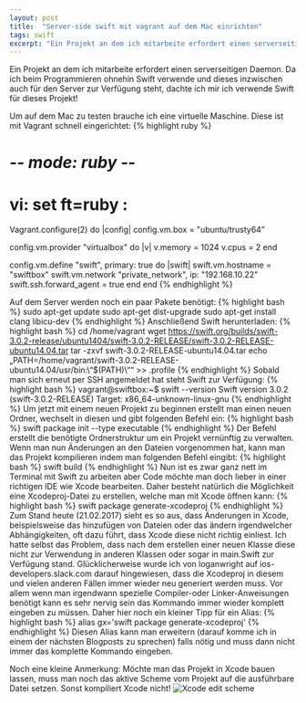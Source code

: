 ```yaml
---
layout: post
title:  "Server-side swift mit vagrant auf dem Mac einrichten"
tags: swift
excerpt: "Ein Projekt an dem ich mitarbeite erfordert einen serverseitigen Daemon. Da ich beim Programmieren ohnehin Swift verwende und dieses inzwischen auch für den Server zur Verfügung steht, dachte ich mir ich verwende Swift für dieses Projekt!"
---
```

Ein Projekt an dem ich mitarbeite erfordert einen serverseitigen Daemon. Da ich beim Programmieren ohnehin Swift verwende und dieses inzwischen auch für den Server zur Verfügung steht, dachte ich mir ich verwende Swift für dieses Projekt!

Um auf dem Mac zu testen brauche ich eine virtuelle Maschine. Diese ist mit Vagrant schnell eingerichtet:
{% highlight ruby %}
# -*- mode: ruby -*-
# vi: set ft=ruby :

Vagrant.configure(2) do |config|
  config.vm.box = "ubuntu/trusty64"

  config.vm.provider "virtualbox" do |v|
    v.memory = 1024
    v.cpus = 2
  end

  config.vm.define "swift", primary: true do |swift|
    swift.vm.hostname = "swiftbox"
    swift.vm.network "private_network", ip: "192.168.10.22"
    swift.ssh.forward_agent = true
  end
end
{% endhighlight %}

Auf dem Server werden noch ein paar Pakete benötigt:
{% highlight bash %}
sudo apt-get update
sudo apt-get dist-upgrade
sudo apt-get install clang libicu-dev
{% endhighlight %}
Anschließend Swift herunterladen:
{% highlight bash %}
cd /home/vagrant
wget https://swift.org/builds/swift-3.0.2-release/ubuntu1404/swift-3.0.2-RELEASE/swift-3.0.2-RELEASE-ubuntu14.04.tar
tar -zxvf swift-3.0.2-RELEASE-ubuntu14.04.tar
echo „PATH=/home/vagrant/swift-3.0.2-RELEASE-ubuntu14.04/usr/bin:\“$(PATH)\““ >> .profile
{% endhighlight %}
Sobald man sich erneut per SSH angemeldet hat steht Swift zur Verfügung:
{% highlight bash %}
vagrant@swiftbox:~$ swift --version
Swift version 3.0.2 (swift-3.0.2-RELEASE)
Target: x86_64-unknown-linux-gnu
{% endhighlight %}
Um jetzt mit einem neuen Projekt zu beginnen erstellt man einen neuen Ordner, wechselt in diesen und gibt folgenden Befehl ein:
{% highlight bash %}
swift package init --type executable
{% endhighlight %}
Der Befehl erstellt die benötigte Ordnerstruktur um ein Projekt vernünftig zu verwalten. Wenn man nun Änderungen an den Dateien vorgenommen hat, kann man das Projekt kompilieren indem man folgenden Befehl eingibt:
{% highlight bash %}
swift build
{% endhighlight %}
Nun ist es zwar ganz nett im Terminal mit Swift zu arbeiten aber Code möchte man doch lieber in einer richtigen IDE wie Xcode bearbeiten. Daher besteht natürlich die Möglichkeit eine Xcodeproj-Datei zu erstellen, welche man mit Xcode öffnen kann:
{% highlight bash %}
swift package generate-xcodeproj
{% endhighlight %}
Zum Stand heute (21.02.2017) sieht es so aus, dass Änderungen in Xcode, beispielsweise das hinzufügen von Dateien oder das ändern irgendwelcher Abhängigkeiten, oft dazu führt, dass Xcode diese nicht richtig einliest.
Ich hatte selbst das Problem, dass nach dem erstellen einer neuen Klasse diese nicht zur Verwendung in anderen Klassen oder sogar in main.Swift zur Verfügung stand. 
Glücklicherweise wurde ich von loganwright auf ios-developers.slack.com darauf hingewiesen, dass die Xcodeproj in diesem und vielen anderen Fällen immer wieder neu generiert werden muss.
Vor allem wenn man irgendwann spezielle Compiler-oder Linker-Anweisungen benötigt kann es sehr nervig sein das Kommando immer wieder komplett eingeben zu müssen. Daher hier noch ein kleiner Tipp für ein Alias:
{% highlight bash %}
alias gx='swift package generate-xcodeproj'
{% endhighlight %}
Diesen Alias kann man erweitern (darauf komme ich in einem der nächsten Blogposts zu sprechen) falls nötig und muss dann nicht immer das komplette Kommando eingeben.

Noch eine kleine Anmerkung:
Möchte man das Projekt in Xcode bauen lassen, muss man noch das aktive Scheme vom Projekt auf die ausführbare Datei setzen. Sonst kompiliert Xcode nicht!
![Xcode edit scheme](https://blog.tboes.de/files/xcode_scheme.png)











